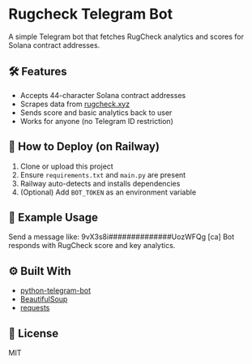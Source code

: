 # Rugcheck Telegram Bot

A simple Telegram bot that fetches RugCheck analytics and scores for Solana contract addresses.

## 🛠 Features
- Accepts 44-character Solana contract addresses
- Scrapes data from [rugcheck.xyz](https://rugcheck.xyz)
- Sends score and basic analytics back to user
- Works for anyone (no Telegram ID restriction)

## 🚀 How to Deploy (on Railway)
1. Clone or upload this project
2. Ensure `requirements.txt` and `main.py` are present
3. Railway auto-detects and installs dependencies
4. (Optional) Add `BOT_TOKEN` as an environment variable

## 🧾 Example Usage
Send a message like:
9vX3s8i##############UozWFQg [ca]
Bot responds with RugCheck score and key analytics.

## ⚙️ Built With
- [python-telegram-bot](https://github.com/python-telegram-bot/python-telegram-bot)
- [BeautifulSoup](https://www.crummy.com/software/BeautifulSoup/)
- [requests](https://docs.python-requests.org/)

## 📄 License
MIT
